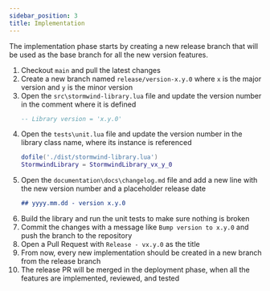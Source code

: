 ```yaml
---
sidebar_position: 3
title: Implementation
---
```


The implementation phase starts by creating a new release branch that will be used as the base
branch for all the new version features.

1. Checkout `main` and pull the latest changes
1. Create a new branch named `release/version-x.y.0` where `x` is the major version and `y` is 
the minor version
1. Open the `src\stormwind-library.lua` file and update the version number in the comment where
it is defined
   ```lua
   -- Library version = 'x.y.0'
   ```
1. Open the `tests\unit.lua` file and update the version number in the library class name, where
its instance is referenced
   ```lua
   dofile('./dist/stormwind-library.lua')
   StormwindLibrary = StormwindLibrary_vx_y_0
   ```
1. Open the `documentation\docs\changelog.md` file and add a new line with the new version 
number and a placeholder release date
   ```markdown
   ## yyyy.mm.dd - version x.y.0
   ```
1. Build the library and run the unit tests to make sure nothing is broken
1. Commit the changes with a message like `Bump version to x.y.0` and push the branch to the 
repository
1. Open a Pull Request with `Release - vx.y.0` as the title
1. From now, every new implementation should be created in a new branch from the release branch
1. The release PR will be merged in the deployment phase, when all the features are implemented, 
reviewed, and tested